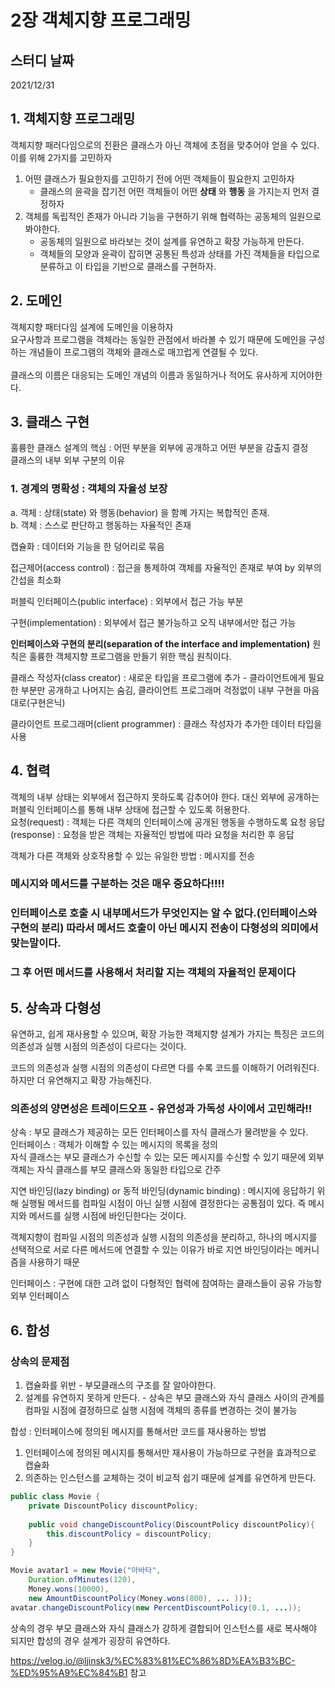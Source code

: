 # 2장 객체지향 프로그래밍

## 스터디 날짜
2021/12/31


## 1. 객체지향 프로그래밍
객체지향 패러다임으로의 전환은 클래스가 아닌 객체에 초점을 맞추어야 얻을 수 있다.<br>
이를 위해 2가지를 고민하자
1. 어떤 클래스가 필요한지를 고민하기 전에 어떤 객체들이 필요한지 고민하자
   - 클래스의 윤곽을 잡기전 어떤 객체들이 어떤 **상태** 와 **행동** 을 가지는지 먼저 결정하자
2. 객체를 독립적인 존재가 아니라 기능을 구현하기 위해 협력하는 공동체의 일원으로 봐야한다.
   - 공동체의 일원으로 바라보는 것이 설계를 유연하고 확장 가능하게 만든다.
   - 객체들의 모양과 윤곽이 잡히면 공통된 특성과 상태를 가진 객체들을 타입으로 분류하고 이 타입을 기반으로 클래스를 구현하자.

## 2. 도메인
객체지향 패터다임 설계에 도메인을 이용하자<br>
요구사항과 프로그램을 객체라는 동일한 관점에서 바라볼 수 있기 때문에 도메인을 구성하는 개념들이 프로그램의 객체와 클래스로 매끄럽게 연결될 수 있다.
<br><br>
클래스의 이름은 대응되는 도메인 개념의 이름과 동일하거나 적어도 유사하게 지어야한다.

## 3. 클래스 구현
훌륭한 클래스 설계의 핵심 : 어떤 부분을 외부에 공개하고 어떤 부분을 감출지 결정<br>
클래스의 내부 외부 구분의 이유
### 1. 경계의 명확성 : 객체의 자율성 보장
a. 객체 : 상태(state) 와 행동(behavior) 을 함꼐 가지는 복합적인 존재.<br>
b. 객체 : 스스로 판단하고 행동하는 자율적인 존재<br>

캡슐화 : 데이터와 기능을 한 덩어리로 묶음

접근제어(access control) : 접근을 통제하여 객체를 자율적인 존재로 부여 by 외부의 간섭을 최소화

퍼블릭 인터페이스(public interface) : 외부에서 접근 가능 부분

구현(implementation) : 외부에서 접근 불가능하고 오직 내부에서만 접근 가능

**인터페이스와 구현의 분리(separation of the interface and implementation)** 원칙은 훌륭한 객체지향 프로그램을 만들기 위한 핵심 원칙이다.

클래스 작성자(class creator) : 새로운 타입을 프로그램에 추가 - 클라이언트에게 필요한 부분만 공개하고 나머지는 숨김, 클라이언트 프로그래머 걱정없이 내부 구현을 마음대로(구현은닉)

클라이언트 프로그래머(client programmer) : 클래스 작성자가 추가한 데이터 타입을 사용


## 4. 협력
객체의 내부 상태는 외부에서 접근하지 못하도록 감추어야 한다. 대신 외부에 공개하는 퍼블릭 인터페이스를 통해 내부 상태에 접근할 수 있도록 허용한다.<br>
요청(request) : 객체는 다른 객체의 인터페이스에 공개된 행동을 수행하도록 요청
응답(response) : 요청을 받은 객체는 자율적인 방법에 따라 요청을 처리한 후 응답

객체가 다른 객체와 상호작용할 수 있는 유일한 방법 : 메시지를 전송

### 메시지와 메서드를 구분하는 것은 매우 중요하다!!!!
### 인터페이스로 호출 시 내부메서드가 무엇인지는 알 수 없다.(인터페이스와 구현의 분리) 따라서 메서드 호출이 아닌 메시지 전송이 다형성의 의미에서 맞는말이다.

### 그 후 어떤 메서드를 사용해서 처리할 지는 객체의 자율적인 문제이다


## 5. 상속과 다형성
유연하고, 쉽게 재사용할 수 있으며, 확장 가능한 객체지향 설계가 가지는 특징은 코드의 의존성과 실행 시점의 의존성이 다르다는 것이다.

코드의 의존성과 실행 시점의 의존성이 다르면 다를 수록 코드를 이해하기 어려워진다. 하지만 더 유연해지고 확장 가능해진다.
### 의존성의 양면성은 트레이드오프 - 유연성과 가독성 사이에서 고민해라!!

상속 : 부모 클래스가 제공하는 모든 인터페이스를 자식 클래스가 물려받을 수 있다. <br>
인터페이스 : 객체가 이해할 수 있는 메시지의 목록을 정의<br>
자식 클래스는 부모 클래스가 수신할 수 있는 모든 메시지를 수신할 수 있기 때문에 외부 객체는 자식 클래스를 부모 클래스와 동일한 타입으로 간주


지연 바인딩(lazy binding) or 동적 바인딩(dynamic binding) : 메시지에 응답하기 위해 실행될 메서드를 컴파일 시점이 아닌 실행 시점에 결정한다는 공통점이 있다. 즉 메시지와 메서드를 실행 시점에 바인딘한다는 것이다.

객체지향이 컴파일 시점의 의존성과 실행 시점의 의존성을 분리하고, 하나의 메시지를 선택적으로 서로 다른 메서드에 연결할 수 있는 이유가 바로 지연 바인딩이라는 메커니즘을 사용하기 때문

인터페이스 : 구현에 대한 고려 없이 다형적인 협력에 참여하는 클래스들이 공유 가능항 외부 인터페이스


## 6. 합성
### 상속의 문제점
1. 캡슐화를 위반 - 부모클래스의 구조를 잘 알아야한다.
2. 설계를 유연하지 못하게 만든다. - 상속은 부모 클래스와 자식 클래스 사이의 관계를 컴파일 시점에 결정하므로 실행 시점에 객체의 종류를 변경하는 것이 불가능

합성 : 인터페이스에 정의된 메시지를 통해서만 코드를 재사용하는 방법
1. 인터페이스에 정의된 메시지를 통해서만 재사용이 가능하므로 구현을 효과적으로 캡슐화
2. 의존하는 인스턴스를 교체하는 것이 비교적 쉽기 때문에 설계를 유연하게 만든다.

``` java
public class Movie {
    private DiscountPolicy discountPolicy;
    
    public void changeDiscountPolicy(DiscountPolicy discountPolicy){
        this.discountPolicy = discountPolicy;
    }
}
```
``` java
Movie avatar1 = new Movie("아바타",
    Duration.ofMinutes(120),
    Money.wons(10000),
    new AmountDiscountPolicy(Money.wons(800), ... )));
avatar.changeDiscountPolicy(new PercentDiscountPolicy(0.1, ...));
```
상속의 경우 부모 클래스와 자식 클래스가 강하게 결합되어 인스턴스를 새로 복사해야 되지만 합성의 경우 설계가 굉장히 유연하다.

https://velog.io/@ljinsk3/%EC%83%81%EC%86%8D%EA%B3%BC-%ED%95%A9%EC%84%B1 참고
